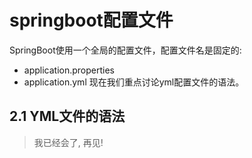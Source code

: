 # springboot配置文件
SpringBoot使用一个全局的配置文件，配置文件名是固定的:
- application.properties  
- application.yml
现在我们重点讨论yml配置文件的语法。

## 2.1 YML文件的语法

> 我已经会了, 再见!